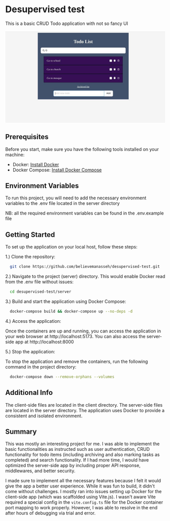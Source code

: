 
# Desupervised test

This is a basic CRUD Todo application with not so fancy UI

![Example TODO UI](example.jpg)

## Prerequisites

Before you start, make sure you have the following tools installed on your machine:

- Docker: [Install Docker](https://docs.docker.com/get-docker/)
- Docker Compose: [Install Docker Compose](https://docs.docker.com/compose/install/)

## Environment Variables

To run this project, you will need to add the necessary environment variables to the .env file located in the server directory

NB: all the required environment variables can be found in the .env.example file

## Getting Started

To set up the application on your local host, follow these steps:

1.) Clone the repository:

```bash
  git clone https://github.com/believemanasseh/desupervised-test.git
```

2.) Navigate to the project (server) directory. This would enable Docker read from the .env file without issues:

```bash
  cd desupervised-test/server
```

3.) Build and start the application using Docker Compose:

```bash
  docker-compose build && docker-compose up --no-deps -d
```

4.) Access the application:

Once the containers are up and running, you can access the application in your web browser at http://localhost:5173. You can also access the server-side app at http://localhost:8000

5.) Stop the application:

To stop the application and remove the containers, run the following command in the project directory:

```bash
  docker-compose down --remove-orphans --volumes
```

## Additional Info

The client-side files are located in the client directory.
The server-side files are located in the server directory.
The application uses Docker to provide a consistent and isolated environment.

## Summary

This was mostly an interesting project for me. I was able to implement the basic functionalities as instructed such as user authentication, CRUD functionality for todo items (including archiving and also marking tasks as completed) and search functionality. If I had more time, I would have optimized the server-side app by including proper API response, middlewares, and better security.

I made sure to implement all the necessary features because I felt it would give the app a better user experience. While it was fun to build, it didn't come without challenges. I mostly ran into issues setting up Docker for the client-side app (which was scaffolded using Vite.js). I wasn't aware Vite required a special config in the `vite.config.ts` file for the Docker container port mapping to work properly. However, I was able to resolve in the end after hours of debugging via trial and error.
